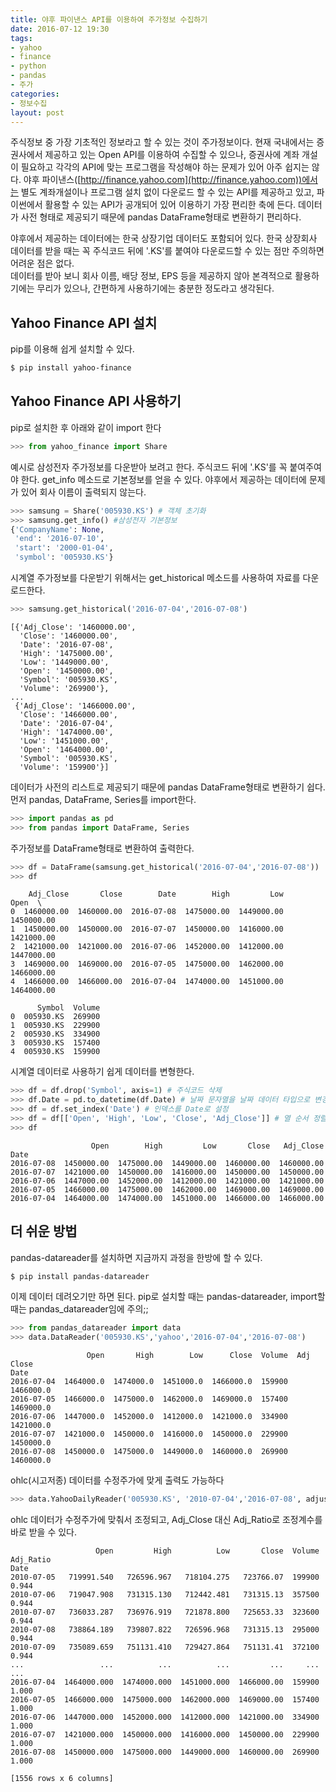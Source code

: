 ```yaml
---
title: 야후 파이낸스 API를 이용하여 주가정보 수집하기
date: 2016-07-12 19:30
tags:
- yahoo
- finance
- python
- pandas
- 주가
categories:
- 정보수집
layout: post
---
```


주식정보 중 가장 기초적인 정보라고 할 수 있는 것이 주가정보이다. 현재 국내에서는 증권사에서 제공하고 있는 Open API를 이용하여 수집할 수 있으나, 증권사에 계좌 개설이 필요하고 각각의 API에 맞는 프로그램을 작성해야 하는 문제가 있어 아주 쉽지는 않다. 야후 파이낸스([http://finance.yahoo.com](http://finance.yahoo.com))에서는 별도 계좌개설이나 프로그램 설치 없이 다운로드 할 수 있는 API를 제공하고 있고, 파이썬에서 활용할 수 있는 API가 공개되어 있어 이용하기 가장 편리한 축에 든다. 데이터가 사전 형태로 제공되기 때문에 pandas DataFrame형태로 변환하기 편리하다.

야후에서 제공하는 데이터에는 한국 상장기업 데이터도 포함되어 있다. 한국 상장회사 데이터를 받을 때는 꼭 주식코드 뒤에 '.KS'를 붙여야 다운로드할 수 있는 점만 주의하면 어려운 점은 없다.  
데이터를 받아 보니 회사 이름, 배당 정보, EPS 등을 제공하지 않아 본격적으로 활용하기에는 무리가 있으나, 간편하게 사용하기에는 충분한 정도라고 생각된다.

## Yahoo Finance API 설치

pip를 이용해 쉽게 설치할 수 있다.

```bash
$ pip install yahoo-finance
```

## Yahoo Finance API 사용하기

pip로 설치한 후 아래와 같이 import 한다

```python
>>> from yahoo_finance import Share
```

예시로 삼성전자 주가정보를 다운받아 보려고 한다. 주식코드 뒤에 '.KS'를 꼭 붙여주여야 한다. get_info 메소드로 기본정보를 얻을 수 있다. 야후에서 제공하는 데이터에 문제가 있어 회사 이름이 출력되지 않는다.

```python
>>> samsung = Share('005930.KS') # 객체 초기화
>>> samsung.get_info() #삼성전자 기본정보
{'CompanyName': None,
 'end': '2016-07-10',
 'start': '2000-01-04',
 'symbol': '005930.KS'}
```


시계열 주가정보를 다운받기 위해서는 get_historical 메소드를 사용하여 자료를 다운로드한다.  

```python
>>> samsung.get_historical('2016-07-04','2016-07-08')
```
```
[{'Adj_Close': '1460000.00',
  'Close': '1460000.00',
  'Date': '2016-07-08',
  'High': '1475000.00',
  'Low': '1449000.00',
  'Open': '1450000.00',
  'Symbol': '005930.KS',
  'Volume': '269900'},
...
 {'Adj_Close': '1466000.00',
  'Close': '1466000.00',
  'Date': '2016-07-04',
  'High': '1474000.00',
  'Low': '1451000.00',
  'Open': '1464000.00',
  'Symbol': '005930.KS',
  'Volume': '159900'}]
```

데이터가 사전의 리스트로 제공되기 때문에 pandas DataFrame형태로 변환하기 쉽다. 먼저 pandas, DataFrame, Series를 import한다.

```python
>>> import pandas as pd
>>> from pandas import DataFrame, Series
```

주가정보를 DataFrame형태로 변환하여 출력한다.

```python
>>> df = DataFrame(samsung.get_historical('2016-07-04','2016-07-08'))
>>> df
```
```
    Adj_Close       Close        Date        High         Low        Open  \
0  1460000.00  1460000.00  2016-07-08  1475000.00  1449000.00  1450000.00   
1  1450000.00  1450000.00  2016-07-07  1450000.00  1416000.00  1421000.00   
2  1421000.00  1421000.00  2016-07-06  1452000.00  1412000.00  1447000.00   
3  1469000.00  1469000.00  2016-07-05  1475000.00  1462000.00  1466000.00   
4  1466000.00  1466000.00  2016-07-04  1474000.00  1451000.00  1464000.00   

      Symbol  Volume  
0  005930.KS  269900  
1  005930.KS  229900  
2  005930.KS  334900  
3  005930.KS  157400  
4  005930.KS  159900  
```

시계열 데이터로 사용하기 쉽게 데이터를 변형한다.

```python
>>> df = df.drop('Symbol', axis=1) # 주식코드 삭제
>>> df.Date = pd.to_datetime(df.Date) # 날짜 문자열을 날짜 데이터 타입으로 변경
>>> df = df.set_index('Date') # 인덱스를 Date로 설정
>>> df = df[['Open', 'High', 'Low', 'Close', 'Adj_Close']] # 열 순서 정렬
>>> df
```
```
                  Open        High         Low       Close   Adj_Close
Date                                                                  
2016-07-08  1450000.00  1475000.00  1449000.00  1460000.00  1460000.00
2016-07-07  1421000.00  1450000.00  1416000.00  1450000.00  1450000.00
2016-07-06  1447000.00  1452000.00  1412000.00  1421000.00  1421000.00
2016-07-05  1466000.00  1475000.00  1462000.00  1469000.00  1469000.00
2016-07-04  1464000.00  1474000.00  1451000.00  1466000.00  1466000.00
```

## 더 쉬운 방법
pandas-datareader를 설치하면 지금까지 과정을 한방에 할 수 있다.
```bash
$ pip install pandas-datareader
```
이제 데이터 데려오기만 하면 된다. pip로 설치할 때는 pandas-datareader, import할 때는 pandas_datareader임에 주의;;

```python
>>> from pandas_datareader import data
>>> data.DataReader('005930.KS','yahoo','2016-07-04','2016-07-08')
```
```
                 Open       High        Low      Close  Volume  Adj Close
Date                                                                     
2016-07-04  1464000.0  1474000.0  1451000.0  1466000.0  159900  1466000.0
2016-07-05  1466000.0  1475000.0  1462000.0  1469000.0  157400  1469000.0
2016-07-06  1447000.0  1452000.0  1412000.0  1421000.0  334900  1421000.0
2016-07-07  1421000.0  1450000.0  1416000.0  1450000.0  229900  1450000.0
2016-07-08  1450000.0  1475000.0  1449000.0  1460000.0  269900  1460000.0
```

ohlc(시고저종) 데이터를 수정주가에 맞게 출력도 가능하다

```python
>>> data.YahooDailyReader('005930.KS', '2010-07-04','2016-07-08', adjust_price=True).read()
```

ohlc 데이터가 수정주가에 맞춰서 조정되고, Adj\_Close 대신 Adj\_Ratio로 조정계수를 바로 받을 수 있다. 

```
                   Open         High          Low       Close  Volume  Adj_Ratio
Date                                                                            
2010-07-05   719991.540   726596.967   718104.275   723766.07  199900      0.944
2010-07-06   719047.908   731315.130   712442.481   731315.13  357500      0.944
2010-07-07   736033.287   736976.919   721878.800   725653.33  323600      0.944
2010-07-08   738864.189   739807.822   726596.968   731315.13  295000      0.944
2010-07-09   735089.659   751131.410   729427.864   751131.41  372100      0.944
...                 ...          ...          ...         ...     ...        ...
2016-07-04  1464000.000  1474000.000  1451000.000  1466000.00  159900      1.000
2016-07-05  1466000.000  1475000.000  1462000.000  1469000.00  157400      1.000
2016-07-06  1447000.000  1452000.000  1412000.000  1421000.00  334900      1.000
2016-07-07  1421000.000  1450000.000  1416000.000  1450000.00  229900      1.000
2016-07-08  1450000.000  1475000.000  1449000.000  1460000.00  269900      1.000

[1556 rows x 6 columns]
```
